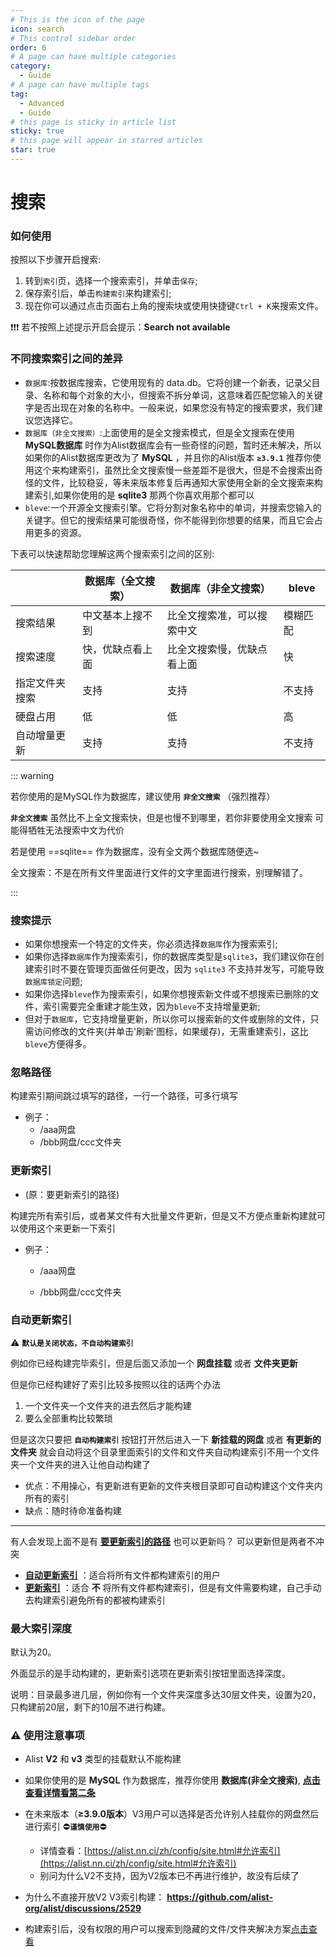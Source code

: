 ```yaml
---
# This is the icon of the page
icon: search
# This control sidebar order
order: 6
# A page can have multiple categories
category:
  - Guide
# A page can have multiple tags
tag:
  - Advanced
  - Guide
# this page is sticky in article list
sticky: true
# this page will appear in starred articles
star: true
---
```


# 搜索

### **如何使用**

按照以下步骤开启搜索:

1. 转到`索引`页，选择一个搜索索引，并单击`保存`;
2. 保存索引后，单击`构建索引`来构建索引;
3. 现在你可以通过点击页面右上角的搜索块或使用快捷键`Ctrl + K`来搜索文件。

 :exclamation::exclamation::exclamation: 若不按照上述提示开启会提示：**Search not available**



### **不同搜索索引之间的差异**

- `数据库`:按数据库搜索，它使用现有的 data.db。它将创建一个新表，记录父目录、名称和每个对象的大小，但搜索不拆分单词，这意味着匹配您输入的关键字是否出现在对象的名称中。一般来说，如果您没有特定的搜索要求，我们建议您选择它。
- `数据库（非全文搜索）`:上面使用的是全文搜索模式，但是全文搜索在使用 **MySQL数据库** 时作为Alist数据库会有一些奇怪的问题，暂时还未解决，所以如果你的Alist数据库更改为了 **MySQL** ，并且你的Alist版本 **`≥3.9.1`** 推荐你使用这个来构建索引，虽然比全文搜索慢一些差距不是很大，但是不会搜索出奇怪的文件，比较稳妥，等未来版本修复后再通知大家使用全新的全文搜索来构建索引,如果你使用的是 **sqlite3** 那两个你喜欢用那个都可以
- `bleve`:一个开源全文搜索引擎。它将分割对象名称中的单词，并搜索您输入的关键字。但它的搜索结果可能很奇怪，你不能得到你想要的结果，而且它会占用更多的资源。

下表可以快速帮助您理解这两个搜索索引之间的区别:

|                | 数据库（全文搜索） | 数据库（非全文搜索）       | bleve    |
| -------------- | ------------------ | -------------------------- | -------- |
| 搜索结果       | 中文基本上搜不到   | 比全文搜索准，可以搜索中文 | 模糊匹配 |
| 搜索速度       | 快，优缺点看上面   | 比全文搜索慢，优缺点看上面 | 快       |
| 指定文件夹搜索 | 支持               | 支持                       | 不支持   |
| 硬盘占用       | 低                 | 低                         | 高       |
| 自动增量更新   | 支持               | 支持                       | 不支持   |

::: warning

若你使用的是MySQL作为数据库，建议使用 **`非全文搜索`** （强烈推荐）

**`非全文搜索`** 虽然比不上全文搜索快，但是也慢不到哪里，若你非要使用全文搜索 可能得牺牲无法搜索中文为代价

若是使用 ==sqlite== 作为数据库，没有全文两个数据库随便选~

全文搜索：不是在所有文件里面进行文件的文字里面进行搜索，别理解错了。

:::



### **搜索提示**

- 如果你想搜索一个特定的文件夹，你必须选择`数据库`作为搜索索引;
- 如果你选择`数据库`作为搜索索引，你的数据库类型是`sqlite3`，我们建议你在创建索引时不要在管理页面做任何更改，因为 `sqlite3` 不支持并发写，可能导致`数据库锁定`问题;
- 如果你选择`bleve`作为搜索索引，如果你想搜索新文件或不想搜索已删除的文件，索引需要完全重建才能生效，因为`bleve`不支持增量更新;
- 但对于`数据库`，它支持增量更新，所以你可以搜索新的文件或删除的文件，只需访问修改的文件夹(并单击'刷新'图标，如果缓存)，无需重建索引，这比`bleve`方便得多。

### **忽略路径**

构建索引期间跳过填写的路径，一行一个路径，可多行填写

- 例子：
  - /aaa网盘
  - /bbb网盘/ccc文件夹

### **更新索引**

- (原：要更新索引的路径)

构建完所有索引后，或者某文件有大批量文件更新，但是又不方便点重新构建就可以使用这个来更新一下索引

- 例子：

  - /aaa网盘

  - /bbb网盘/ccc文件夹



### **自动更新索引**

:warning: **`默认是关闭状态，不自动构建索引`**

例如你已经构建完毕索引，但是后面又添加一个 **网盘挂载** 或者 **文件夹更新**

但是你已经构建好了索引比较多按照以往的话两个办法

1. 一个文件夹一个文件夹的进去然后才能构建
2. 要么全部重构比较繁琐

但是这次只要把 **`自动构建索引`** 按钮打开然后进入一下 **新挂载的网盘** 或者 **有更新的文件夹** 就会自动将这个目录里面索引的文件和文件夹自动构建索引不用一个文件夹一个文件夹的进入让他自动构建了

- 优点：不用操心，有更新进有更新的文件夹根目录即可自动构建这个文件夹内所有的索引
- 缺点：随时待命准备构建

----

有人会发现上面不是有 [**要更新索引的路径**](#要更新索引的路径) 也可以更新吗？ 可以更新但是两者不冲突

- [**自动更新索引**](#自动更新索引) ：适合将所有文件都构建索引的用户
- [**更新索引**](#更新索引) ：适合 **不** 将所有文件都构建索引，但是有文件需要构建，自己手动去构建索引避免所有的都被构建索引



### **最大索引深度**

默认为20。

外面显示的是手动构建的，更新索引选项在更新索引按钮里面选择深度。

说明：目录最多进几层，例如你有一个文件夹深度多达30层文件夹，设置为20，只构建前20层，剩下的10层不进行构建。



### :warning: **使用注意事项**


- Alist **V2** 和 **v3** 类型的挂载默认不能构建
- 如果你使用的是 **MySQL** 作为数据库，推荐你使用 **数据库(非全文搜索)**, [**点击查看详情看第二条**](#不同搜索索引之间的差异)
- 在未来版本（**≥3.9.0版本**）V3用户可以选择是否允许别人挂载你的网盘然后进行索引 :no_entry:**`谨慎使用`**:no_entry:
  - 详情查看：[https://alist.nn.ci/zh/config/site.html#允许索引](https://alist.nn.ci/zh/config/site.html#允许索引)
  - 别问为什么V2不支持，因为V2版本已不再进行维护，故没有后续了


- 为什么不直接开放V2 V3索引构建： **https://github.com/alist-org/alist/discussions/2529**
- 构建索引后，没有权限的用户可以搜索到隐藏的文件/文件夹解决方案[点击查看](meta.md#tips)
